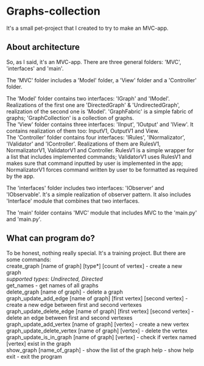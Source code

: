 # Graphs-collection
It's a small pet-project that I created to try to make an MVC-app. 
## About architecture
So, as I said, it's an MVC-app. There are three general folders: 'MVC', 'interfaces' and 'main'.    

The 'MVC' folder includes a 'Model' folder, a 'View' folder and a 'Controller' folder.  

The 'Model' folder contains two interfaces: 'IGraph' and 'IModel'. Realizations of the first one are 'DirectedGraph' & 'UndirectedGraph', realization of the second one is 'Model'. 'GraphFabric' is a simple fabric of graphs; 'GraphCollection' is a collection of graphs.   
The 'View' folder contains three interfaces: 'IInput', 'IOutput' and 'IView'. It contains realization of them too: InputV1, OutputV1 and View.   
The 'Controller' folder contains four interfaces: 'IRules', 'INormalizator', 'IValidator' and 'IController'. Realizations of them are RulesV1, NormalizatorV1, ValidatorV1 and Controller. RulesV1 is a simple wrapper for a list that includes implemented commands; ValidatorV1 uses RulesV1 and makes sure that command inputted by user is implemented in the app; NormalizatorV1 forces command written by user to be formatted as required by the app.  

The 'interfaces' folder includes two interfaces: 'IObserver' and 'IObservable'. It's a simple realization of observer pattern. It also includes 'Interface' module that combines that two interfaces.   

The 'main' folder contains 'MVC' module that includes MVC to the 'main.py' and 'main.py'.   

## What can program do?
To be honest, nothing really special. It's a training project. But there are some commands:  
create_graph [name of graph] [type*] [count of vertex] - create a new graph  
*supported types: Undirected, Directed*  
get_names - get names of all graphs  
delete_graph [name of graph] - delete a graph  
graph_update_add_edge [name of graph] [first vertex] [second vertex] - create a new edge between first and second vertexes  
graph_update_delete_edge [name of graph] [first vertex] [second vertex] - delete an edge between first and second vertexes  
graph_update_add_vertex [name of graph] [vertex] - create a new vertex  
graph_update_delete_vertex [name of graph] [vertex] - delete the vertex  
graph_update_is_in_graph [name of graph] [vertex] - check if vertex named [vertex] exist in the graph  
show_graph [name_of_graph] - show the list of the graph
help - show help  
exit - exit the program  
